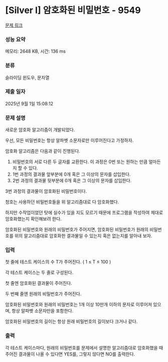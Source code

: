 # [Silver I] 암호화된 비밀번호 - 9549 

[문제 링크](https://www.acmicpc.net/problem/9549) 

### 성능 요약

메모리: 2648 KB, 시간: 136 ms

### 분류

슬라이딩 윈도우, 문자열

### 제출 일자

2025년 9월 1일 15:08:12

### 문제 설명

<p>새로운 암호화 알고리즘이 개발되었다.</p>

<p>우선, 모든 비밀번호는 항상 알파벳 소문자로만 이루어진다고 가정하자.</p>

<p>암호화 알고리즘은 다음과 같이 진행된다.</p>

<ol>
	<li>비밀번호의 서로 다른 두 글자를 교환한다. 이 과정은 0번 또는 원하는 만큼 얼마든지 할 수 있다.</li>
	<li>1번 과정의 결과물 앞부분에 0개 혹은 그 이상의 문자를 삽입한다.</li>
	<li>2번 과정의 결과물 뒷부분에 0개 혹은 그 이상의 문자를 삽입한다.</li>
</ol>

<p>3번 과정의 결과물이 암호화된 비밀번호이다.</p>

<p>청호는 사용하던 비밀번호들을 위 알고리즘대로 다 암호화했다.</p>

<p>하지만 수작업이었던 탓에 실수가 있을 지도 모르기 때문에 프로그램을 작성하여 제대로 암호화했는지 확인해보려 한다.</p>

<p>암호화된 비밀번호와 원래의 비밀번호가 주어지면, 암호화된 비밀번호가 원래의 비밀번호를 위의 알고리즘대로 암호화한 결과물일 수 있는지 혹은 없는지를 알아내 보자.</p>

### 입력 

 <p>첫 줄에 테스트 케이스의 수 T가 주어진다. ( 1 ≤ T ≤ 100 )</p>

<p>각 테스트 케이스는 두 줄로 구성된다.</p>

<p>첫 줄엔 암호화된 결과물이 주어진다.</p>

<p>두 번째 줄엔 원래의 비밀번호가 주어진다.</p>

<p>암호화된 비밀번호와 원래의 비밀번호는 1개 이상 10만개 이하의 문자로 이루어져 있으며, 항상 알파벳 소문자만을 포함한다.</p>

<p>암호화된 비밀번호의 길이는 항상 원래 비밀번호의 길이보다 크거나 같다.</p>

### 출력 

 <p>각 테스트 케이스마다, 원래의 비밀번호를 문제에서 설명한 알고리즘대로 암호화했을 때 주어진 결과물이 나올 수 있다면 YES를, 그렇지 않다면 NO를 출력한다.</p>

